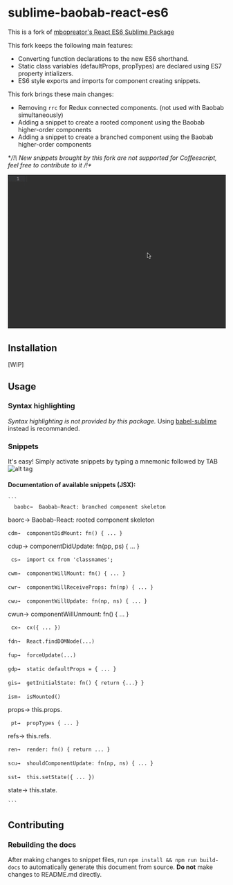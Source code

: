 # sublime-baobab-react-es6
  This is a fork of
  [mbopreator's React ES6 Sublime Package](https://github.com/mboperator/sublime-react-es6)

  This fork keeps the following main features:
  - Converting function declarations to the new ES6 shorthand.
  - Static class variables (defaultProps, propTypes) are declared using ES7 property intializers.
  - ES6 style exports and imports for component creating snippets.

  This fork brings these main changes:
  - Removing `rrc` for Redux connected components. (not used with Baobab simultaneously)
  - Adding a snippet to create a rooted component using the Baobab higher-order components
  - Adding a snippet to create a branched component using the Baobab higher-order components

  **/!\ New snippets brought by this fork are not supported for Coffeescript,
  feel free to contribute to it /!\**

  ![alt tag](https://raw.githubusercontent.com/luccitan/sublime-baobab-react-es6/master/docs/img/sr-baorc-out.gif)
  ## Installation
  [WIP]
  ## Usage
  ### Syntax highlighting
  *Syntax highlighting is not provided by this package.* Using
  [babel-sublime](https://github.com/babel/babel-sublime) instead is recommanded.
  ### Snippets
  It's easy! Simply activate snippets by typing a mnemonic followed by TAB
  ![alt tag](https://raw.githubusercontent.com/mboperator/sublime-react/master/docs/img/sr-snippets-out.gif)
  #### Documentation of available snippets (JSX):
  
    ```
      baobc→  Baobab-React: branched component skeleton

  baorc→  Baobab-React: rooted component skeleton

    cdm→  componentDidMount: fn() { ... }

   cdup→  componentDidUpdate: fn(pp, ps) { ... }

     cs→  import cx from 'classnames';

    cwm→  componentWillMount: fn() { ... }

    cwr→  componentWillReceiveProps: fn(np) { ... }

    cwu→  componentWillUpdate: fn(np, ns) { ... }

   cwun→  componentWillUnmount: fn() { ... }

     cx→  cx({ ... })

    fdn→  React.findDOMNode(...)

    fup→  forceUpdate(...)

    gdp→  static defaultProps = { ... } 

    gis→  getInitialState: fn() { return {...} } 

    ism→  isMounted()

  props→  this.props.

     pt→  propTypes { ... }

   refs→  this.refs.

    ren→  render: fn() { return ... }

    scu→  shouldComponentUpdate: fn(np, ns) { ... }

    sst→  this.setState({ ... })

  state→  this.state.


    ```
    
  ## Contributing
  ### Rebuilding the docs
  After making changes to snippet files, run `npm install && npm run build-docs` to automatically
  generate this document from source. **Do not** make changes to README.md directly.
  